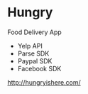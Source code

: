# Hungry
Food Delivery App

* Yelp API
* Parse SDK
* Paypal SDK
* Facebook SDK

http://hungryishere.com/

